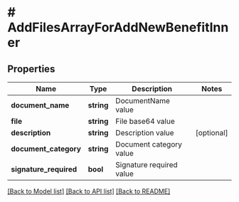 # # AddFilesArrayForAddNewBenefitInner

## Properties

Name | Type | Description | Notes
------------ | ------------- | ------------- | -------------
**document_name** | **string** | DocumentName value |
**file** | **string** | File base64 value |
**description** | **string** | Description value | [optional]
**document_category** | **string** | Document category value |
**signature_required** | **bool** | Signature required value |

[[Back to Model list]](../../README.md#models) [[Back to API list]](../../README.md#endpoints) [[Back to README]](../../README.md)
